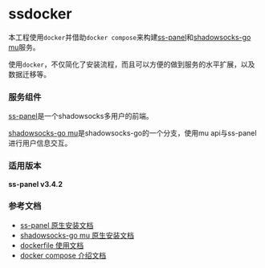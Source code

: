 # ssdocker

本工程使用`docker`并借助`docker compose`来构建[ss-panel][3]和[shadowsocks-go mu][4]服务。

使用`docker`，不仅简化了安装流程，而且可以方便的做到服务的水平扩展，以及数据迁移等。

### 服务组件

[ss-panel][1]是一个shadowsocks多用户的前端。

[shadowsocks-go mu][2]是shadowsocks-go的一个分支，使用mu api与ss-panel进行用户信息交互。

### 适用版本

**ss-panel v3.4.2**

### 参考文档

- [ss-panel 原生安装文档][5]
- [shadowsocks-go mu 原生安装文档][6]
- [dockerfile 使用文档][7]
- [docker compose 介绍文档][8]


[1]: https://github.com/orvice/ss-panel
[2]: https://github.com/orvice/shadowsocks-go/tree/master/mu
[3]: ./ss-panel
[4]: ./shadowsocks-go
[5]: https://sspanel.xyz/docs/intro/installation
[6]: https://sspanel.xyz/docs/ss-go-mu
[7]: https://docs.docker.com/engine/reference/builder
[8]: https://docs.docker.com/compose
